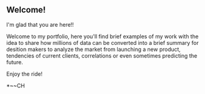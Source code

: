 ## Welcome! 

I'm glad that you are here!! 

Welcome to my portfolio, here you'll find brief examples of my work with the idea to share how millions of data can be converted into a brief summary for desition makers to analyze the market from launching a new product, tendencies of current clients, correlations or even sometimes predicting the future.

Enjoy the ride! 

*~~CH
